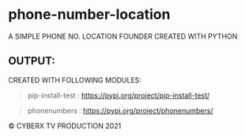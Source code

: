 # phone-number-location
A SIMPLE PHONE NO. LOCATION FOUNDER CREATED WITH PYTHON

## OUTPUT:

CREATED WITH FOLLOWING MODULES:

>pip-install-test : https://pypi.org/project/pip-install-test/

>phonenumbers : https://pypi.org/project/phonenumbers/

© CYBERX TV PRODUCTION 2021

